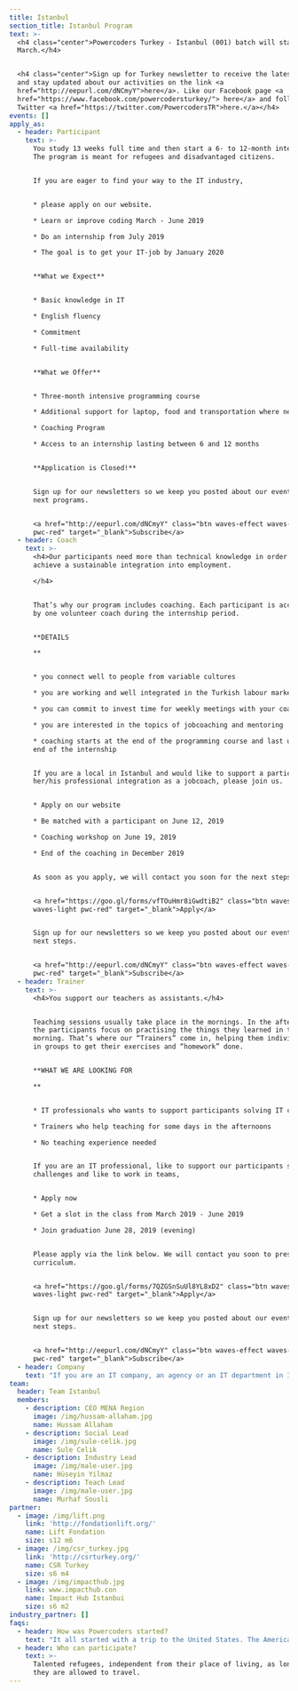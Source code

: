 ```yaml
---
title: Istanbul
section_title: Istanbul Program
text: >-
  <h4 class="center">Powercoders Turkey - Istanbul (001) batch will start in
  March.</h4>


  <h4 class="center">Sign up for Turkey newsletter to receive the latest events
  and stay updated about our activities on the link <a
  href="http://eepurl.com/dNCmyY">here</a>. Like our Facebook page <a
  href="https://www.facebook.com/powercodersturkey/"> here</a> and follow us on
  Twitter <a href="https://twitter.com/PowercodersTR">here.</a></h4>
events: []
apply_as:
  - header: Participant
    text: >-
      You study 13 weeks full time and then start a 6- to 12-month internship.
      The program is meant for refugees and disadvantaged citizens.


      If you are eager to find your way to the IT industry, 


      * please apply on our website.

      * Learn or improve coding March - June 2019

      * Do an internship from July 2019

      * The goal is to get your IT-job by January 2020


      **What we Expect**


      * Basic knowledge in IT

      * English fluency

      * Commitment

      * Full-time availability


      **What we Offer**


      * Three-month intensive programming course

      * Additional support for laptop, food and transportation where needed

      * Coaching Program

      * Access to an internship lasting between 6 and 12 months


      **Application is Closed!**


      Sign up for our newsletters so we keep you posted about our events and
      next programs.


      <a href="http://eepurl.com/dNCmyY" class="btn waves-effect waves-light
      pwc-red" target="_blank">Subscribe</a>
  - header: Coach
    text: >-
      <h4>Our participants need more than technical knowledge in order to
      achieve a sustainable integration into employment.

      </h4>


      That’s why our program includes coaching. Each participant is accompanied
      by one volunteer coach during the internship period.


      **DETAILS

      **


      * you connect well to people from variable cultures

      * you are working and well integrated in the Turkish labour market

      * you can commit to invest time for weekly meetings with your coachee

      * you are interested in the topics of jobcoaching and mentoring

      * coaching starts at the end of the programming course and last until the
      end of the internship


      If you are a local in Istanbul and would like to support a participant in
      her/his professional integration as a jobcoach, please join us.


      * Apply on our website

      * Be matched with a participant on June 12, 2019

      * Coaching workshop on June 19, 2019

      * End of the coaching in December 2019


      As soon as you apply, we will contact you soon for the next steps.


      <a href="https://goo.gl/forms/vfTOuHmr8iGwdtiB2" class="btn waves-effect
      waves-light pwc-red" target="_blank">Apply</a>


      Sign up for our newsletters so we keep you posted about our events and
      next steps.


      <a href="http://eepurl.com/dNCmyY" class="btn waves-effect waves-light
      pwc-red" target="_blank">Subscribe</a>
  - header: Trainer
    text: >-
      <h4>You support our teachers as assistants.</h4>


      Teaching sessions usually take place in the mornings. In the afternoons,
      the participants focus on practising the things they learned in the
      morning. That’s where our “Trainers” come in, helping them individually or
      in groups to get their exercises and “homework” done.


      **WHAT WE ARE LOOKING FOR

      **


      * IT professionals who wants to support participants solving IT challenges

      * Trainers who help teaching for some days in the afternoons

      * No teaching experience needed


      If you are an IT professional, like to support our participants solving IT
      challenges and like to work in teams, 


      * Apply now

      * Get a slot in the class from March 2019 - June 2019

      * Join graduation June 28, 2019 (evening)


      Please apply via the link below. We will contact you soon to present our
      curriculum.


      <a href="https://goo.gl/forms/7QZGSnSuUl8YL8xD2" class="btn waves-effect
      waves-light pwc-red" target="_blank">Apply</a>


      Sign up for our newsletters so we keep you posted about our events and
      next steps.


      <a href="http://eepurl.com/dNCmyY" class="btn waves-effect waves-light
      pwc-red" target="_blank">Subscribe</a>
  - header: Company
    text: "If you are an IT company, an agency or an IT department in Istanbul or around, are eager to support a participant during an internship and are eventually able to offer an IT job in the long-run, join us.\r\n\n\r\n\nApply on our website latest March 31st, 2019\r\n\nJoin a community meet-up in March, 2019\r\n\nJoin Career Day on April 24, 2019\r\n\n2nd Interviews April 29 - May 3, 2019\r\n\nStart internship by July 2019\r\n\nBelow is the frequent asked questions. Please, have a look and do not hesitate to reach out to us on info.turkey@powercodsers.org if you need more information.\n\n<a href=\"https://goo.gl/forms/wZhxKDYm5YfpQwaB2\" class=\"btn waves-effect waves-light pwc-red\" target=\"_blank\">Apply</a>\n\nSign up for our newsletters so we keep you posted about our events and next steps.\n\n<a href=\"http://eepurl.com/dNCmyY\" class=\"btn waves-effect waves-light pwc-red\" target=\"_blank\">Subscribe</a>"
team:
  header: Team Istanbul
  members:
    - description: CEO MENA Region
      image: /img/hussam-allaham.jpg
      name: Hussam Allaham
    - description: Social Lead
      image: /img/sule-celik.jpg
      name: Sule Celik
    - description: Industry Lead
      image: /img/male-user.jpg
      name: Hüseyin Yilmaz
    - description: Teach Lead
      image: /img/male-user.jpg
      name: Murhaf Sousli
partner:
  - image: /img/lift.png
    link: 'http://fondationlift.org/'
    name: Lift Fondation
    size: s12 m6
  - image: /img/csr_turkey.jpg
    link: 'http://csrturkey.org/'
    name: CSR Turkey
    size: s6 m4
  - image: /img/impacthub.jpg
    link: www.impacthub.con
    name: Impact Hub Istanbui
    size: s6 m2
industry_partner: []
faqs:
  - header: How was Powercoders started?
    text: "It all started with a trip to the United States. The American government invited an entrepreneur of each European country.\r\n\nFounder Christian Hirsig met two entrepreneurs there, one with a cooking school for refugees, one with a coding academy for women. At this time, the refugee crisis in Europe was all over the news. Driven by the energy to help, the idea of Powercoders was born."
  - header: Who can participate?
    text: >-
      Talented refugees, independent from their place of living, as long as
      they are allowed to travel.
---
```


